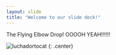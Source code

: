 ```yaml
---
layout: slide
title: "Welcome to our slide deck!"
---
```


The Flying Elbow Drop!  OOOOH YEAH!!!!!!

![luchadortocat](https://octodex.github.com/images/luchadortocat.png)
{: .center}
